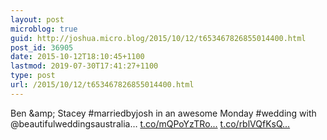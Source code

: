 ```yaml
---
layout: post
microblog: true
guid: http://joshua.micro.blog/2015/10/12/t653467826855014400.html
post_id: 36905
date: 2015-10-12T18:10:45+1100
lastmod: 2019-07-30T17:41:27+1100
type: post
url: /2015/10/12/t653467826855014400.html
---
```

Ben &amp;amp; Stacey #marriedbyjosh in an awesome Monday #wedding with @beautifulweddingsaustralia… [t.co/mQPoYzTRo...](http://t.co/mQPoYzTRoJ) [t.co/rblVQfKsQ...](http://t.co/rblVQfKsQW)
